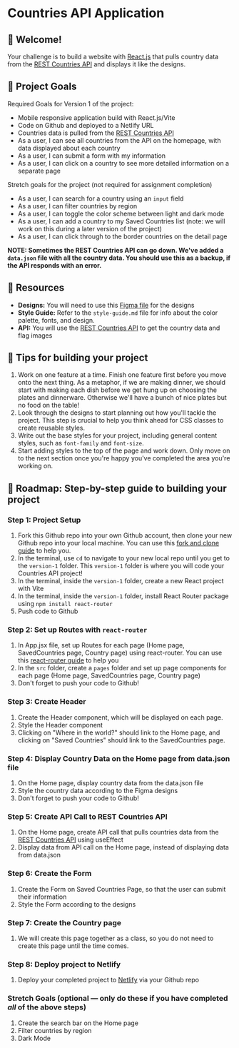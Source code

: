 # Countries API Application

## 👋 Welcome! 

Your challenge is to build a website with [React.js](https://reactjs.org) that pulls country data from the [REST Countries API](https://restcountries.com) and displays it like the designs.

## 🎯 Project Goals 

Required Goals for Version 1 of the project:

- Mobile responsive application build with React.js/Vite
- Code on Github and deployed to a Netlify URL
- Countries data is pulled from the [REST Countries API](https://restcountries.com)
- As a user, I can see all countries from the API on the homepage, with data displayed about each country
- As a user, I can submit a form with my information
- As a user, I can click on a country to see more detailed information on a separate page

Stretch goals for the project (not required for assignment completion)
- As a user, I can search for a country using an `input` field
- As a user, I can filter countries by region
- As a user, I can toggle the color scheme between light and dark mode
- As a user, I can add a country to my Saved Countries list (note: we will work on this during a later version of the project)
- As a user, I can click through to the border countries on the detail page

**NOTE: Sometimes the REST Countries API can go down. We've added a `data.json` file with all the country data. You should use this as a backup, if the API responds with an error.**

## 🔗 Resources

- **Designs:** You will need to use this [Figma file](https://www.figma.com/design/YuEMNteoQic0h6RRiYprpV/Countries-API-Project?m=auto&t=C9b6FsfUdPspzaqu-1) for the designs
- **Style Guide:** Refer to the `style-guide.md` file for info about the color palette, fonts, and design.
- **API:** You will use the [REST Countries API](https://restcountries.com) to get the country data and flag images

## 📝 Tips for building your project
1. Work on one feature at a time. Finish one feature first before you move onto the next thing. As a metaphor, if we are making dinner, we should start with making each dish before we get hung up on choosing the plates and dinnerware. Otherwise we'll have a bunch of nice plates but no food on the table!
4. Look through the designs to start planning out how you'll tackle the project. This step is crucial to help you think ahead for CSS classes to create reusable styles.
5. Write out the base styles for your project, including general content styles, such as `font-family` and `font-size`.
6. Start adding styles to the top of the page and work down. Only move on to the next section once you're happy you've completed the area you're working on.

## 🚀 Roadmap: Step-by-step guide to building your project

### Step 1: Project Setup
  1. Fork this Github repo into your own Github account, then clone your new Github repo into your local machine. You can use this [fork and clone guide](https://docs.google.com/document/d/18jxCUA0bebCyYaIHy8aaKMgOQH4w5-b-iCGDWpV4K4M/edit?tab=t.55gk3qetux2a#heading=h.wbbot8ebr58a) to help you.
  3. In the terminal, use `cd` to navigate to your new local repo until you get to the `version-1` folder. This `version-1` folder is where you will code your Countries API project!   
  4. In the terminal, inside the `version-1` folder, create a new React project with Vite
  5. In the terminal, inside the `version-1` folder, install React Router package using `npm install react-router`
  6. Push code to Github
    
### Step 2: Set up Routes with `react-router`
  1. In App.jsx file, set up Routes for each page (Home page, SavedCountries page, Country page) using react-router. You can use this [react-router guide](https://docs.google.com/document/d/18jxCUA0bebCyYaIHy8aaKMgOQH4w5-b-iCGDWpV4K4M/edit?tab=t.hbxxe6vmm0fq#heading=h.snu4ai1ffrgi) to help you
  4. In the `src` folder, create a `pages` folder and set up page components for each page (Home page, SavedCountries page, Country page)
  5. Don't forget to push your code to Github!

### Step 3: Create Header
  1. Create the Header component, which will be displayed on each page. 
  2. Style the Header component
  3. Clicking on "Where in the world?" should link to the Home page, and clicking on "Saved Countries" should link to the SavedCountries page.

### Step 4: Display Country Data on the Home page from data.json file
  1. On the Home page, display country data from the data.json file
  2. Style the country data according to the Figma designs 
  3. Don't forget to push your code to Github!

### Step 5: Create API Call to REST Countries API
  1. On the Home page, create API call that pulls countries data from the [REST Countries API](https://restcountries.com) using useEffect
  2. Display data from API call on the Home page, instead of displaying data from data.json
    
### Step 6: Create the Form
  1. Create the Form on Saved Countries Page, so that the user can submit their information
  2. Style the Form according to the designs

### Step 7: Create the Country page
  1. We will create this page together as a class, so you do not need to create this page until the time comes. 

### Step 8: Deploy project to Netlify
  1. Deploy your completed project to [Netlify](https://www.netlify.com/) via your Github repo

### Stretch Goals (optional — only do these if you have completed _all_ of the above steps)
  1. Create the search bar on the Home page
  2. Filter countries by region
  3. Dark Mode
 
